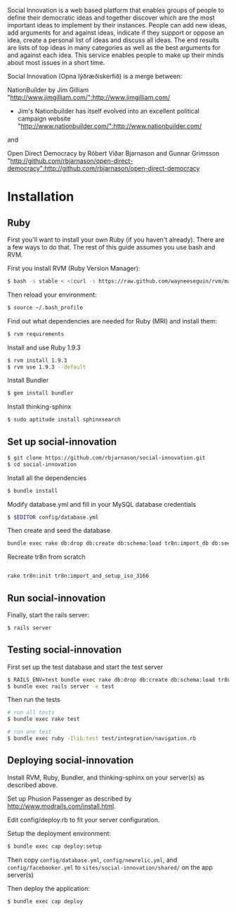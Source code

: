 Social Innovation is a web based platform that enables groups of people to define their democratic ideas and together discover which are the most important ideas to implement by their instances.  People can add new ideas, add arguments for and against ideas, indicate if they support or oppose an idea, create a personal list of ideas and discuss all ideas. The end results are lists of top ideas in many categories as well as the best arguments for and against each idea. This service enables people to make up their minds about most issues in a short time.

Social Innovation (Opna lýðræðiskerfið) is a merge between:

NationBuilder by Jim Gilliam
"http://www.jimgilliam.com/":http://www.jimgilliam.com/

* Jim's Nationbuilder has itself evolved into an excellent political campaign website
"http://www.nationbuilder.com/":http://www.nationbuilder.com/

and

Open Direct Democracy by Róbert Viðar Bjarnason and Gunnar Grimsson
"http://github.com/rbjarnason/open-direct-democracy":http://github.com/rbjarnason/open-direct-democracy

Installation
============

Ruby
----

First you'll want to install your own Ruby (if you haven't already). There are
a few ways to do that. The rest of this guide assumes you use bash and RVM.

First you install RVM (Ruby Version Manager):

````bash
$ bash -s stable < <(curl -s https://raw.github.com/wayneeseguin/rvm/master/binscripts/rvm-installer)
````

Then reload your environment:

````bash
$ source ~/.bash_profile
````

Find out what dependencies are needed for Ruby (MRI) and install them:

````bash
$ rvm requirements
````

Install and use Ruby 1.9.3

````bash
$ rvm install 1.9.3
$ rvm use 1.9.3 --default
````

Install Bundler

````bash
$ gem install bundler
````

Install thinking-sphinx

````bash
$ sudo aptitude install sphinxsearch
````

Set up social-innovation
----------------------------

````bash
$ git clone https://github.com/rbjarnason/social-innovation.git
$ cd social-innovation
````

Install all the dependencies

````bash
$ bundle install
````

Modify database.yml and fill in your MySQL database credentials

````bash
$ $EDITOR config/database.yml
````

Then create and seed the database

````bash
bundle exec rake db:drop db:create db:schema:load tr8n:import_db db:seed --trace
````

Recreate tr8n from scratch

````bash

rake tr8n:init tr8n:import_and_setup_iso_3166
````

Run social-innovation
-------------------------

Finally, start the rails server:

````bash
$ rails server
````

Testing social-innovation
-------------------------

First set up the test database and start the test server

````bash
$ RAILS_ENV=test bundle exec rake db:drop db:create db:schema:load tr8n:init tr8n:import_and_setup_iso_3166
$ bundle exec rails server -e test
````

Then run the tests

````bash
# run all tests
$ bundle exec rake test

# run one test
$ bundle exec ruby -Ilib:test test/integration/navigation.rb
````

Deploying social-innovation
---------------------------

Install RVM, Ruby, Bundler, and thinking-sphinx on your server(s) as described
above.

Set up Phusion Passenger as described by http://www.modrails.com/install.html.

Edit config/deploy.rb to fit your server configuration.

Setup the deployment environment:

````bash
$ bundle exec cap deploy:setup
````

Then copy `config/database.yml`, `config/newrelic.yml`, and `config/facebooker.yml`
to `sites/social-innovation/shared/` on the app server(s)

Then deploy the application:

````bash
$ bundle exec cap deploy
````
